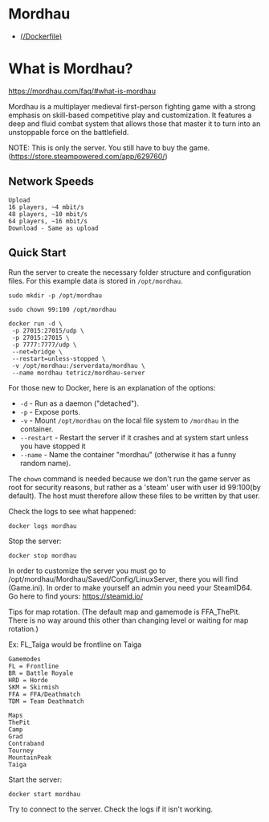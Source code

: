 # Mordhau 

* [(/Dockerfile)](https://github.com/Tetricz/docker-mordhau-server/blob/master/Dockerfile)

# What is Mordhau?
https://mordhau.com/faq/#what-is-mordhau

Mordhau is a multiplayer medieval first-person fighting game with a strong emphasis on skill-based competitive play and customization.
It features a deep and fluid combat system that allows those that master it to turn into an unstoppable force on the battlefield.

NOTE: This is only the server. You still have to buy the game. (https://store.steampowered.com/app/629760/)

## Network Speeds
```
Upload
16 players, ~4 mbit/s
48 players, ~10 mbit/s
64 players, ~16 mbit/s
Download - Same as upload
```

## Quick Start

Run the server to create the necessary folder structure and configuration files. For this example data is stored in `/opt/mordhau`.

```
sudo mkdir -p /opt/mordhau

sudo chown 99:100 /opt/mordhau

docker run -d \
 -p 27015:27015/udp \
 -p 27015:27015 \
 -p 7777:7777/udp \
 --net=bridge \
 --restart=unless-stopped \
 -v /opt/mordhau:/serverdata/mordhau \
 --name mordhau tetricz/mordhau-server
```

For those new to Docker, here is an explanation of the options:

* `-d` - Run as a daemon ("detached").
* `-p` - Expose ports.
* `-v` - Mount `/opt/mordhau` on the local file system to `/mordhau` in the container.
* `--restart` - Restart the server if it crashes and at system start unless you have stopped it
* `--name` - Name the container "mordhau" (otherwise it has a funny random name).

The `chown` command is needed because we don't run the game server as root for security reasons, but rather as a 'steam' user with user id 99:100(by default). The host must therefore allow these files to be written by that user.

Check the logs to see what happened:

```
docker logs mordhau
```

Stop the server:

```
docker stop mordhau
```

In order to customize the server you must go to /opt/mordhau/Mordhau/Saved/Config/LinuxServer, there you will find (Game.ini). In order to make yourself an admin you need your SteamID64. Go here to find yours: https://steamid.io/

Tips for map rotation. (The default map and gamemode is FFA_ThePit. There is no way around this other than changing level or waiting for map rotation.)

Ex: FL_Taiga would be frontline on Taiga
```
Gamemodes
FL = Frontline
BR = Battle Royale
HRD = Horde
SKM = Skirmish
FFA = FFA/Deathmatch
TDM = Team Deathmatch
```
```
Maps
ThePit
Camp
Grad
Contraband
Tourney
MountainPeak
Taiga
```
Start the server:
```
docker start mordhau
```

Try to connect to the server. Check the logs if it isn't working.
